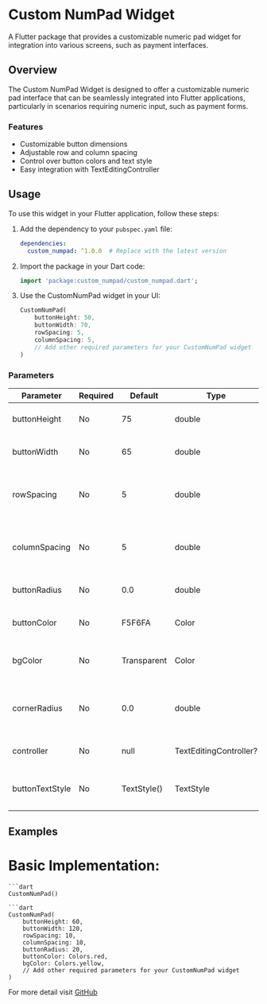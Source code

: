 # Custom NumPad Widget

A Flutter package that provides a customizable numeric pad widget for integration into various screens, such as payment interfaces.

## Overview

The Custom NumPad Widget is designed to offer a customizable numeric pad interface that can be seamlessly integrated into Flutter applications, particularly in scenarios requiring numeric input, such as payment forms.

### Features

- Customizable button dimensions
- Adjustable row and column spacing
- Control over button colors and text style
- Easy integration with TextEditingController

## Usage

To use this widget in your Flutter application, follow these steps:

1. Add the dependency to your `pubspec.yaml` file:

   ```yaml
   dependencies:
     custom_numpad: ^1.0.0  # Replace with the latest version
   
2. Import the package in your Dart code:
    
    ```dart
    import 'package:custom_numpad/custom_numpad.dart';

3. Use the CustomNumPad widget in your UI:

    ```dart
   CustomNumPad(
        buttonHeight: 50,
        buttonWidth: 70,
        rowSpacing: 5,
        columnSpacing: 5,
        // Add other required parameters for your CustomNumPad widget    
   )

### Parameters

| Parameter       | Required | Default     | Type                  | Description                                      |
|-----------------|----------|-------------|-----------------------|--------------------------------------------------|
| buttonHeight    | No       | 75          | double                | Height of the numeric pad buttons                |
| buttonWidth     | No       | 65          | double                | Width of the numeric pad buttons                 |
| rowSpacing      | No       | 5           | double                | Vertical spacing between rows of buttons         |
| columnSpacing   | No       | 5           | double                | Horizontal spacing between columns of buttons    |
| buttonRadius    | No       | 0.0         | double                | Radius for button corners                        |
| buttonColor     | No       | F5F6FA      | Color                 | Background color for buttons                     |
| bgColor         | No       | Transparent | Color                 | Background color for the numeric pad             |
| cornerRadius    | No       | 0.0         | double                | Corner radius for the entire numeric pad         |
| controller      | No       | null        | TextEditingController? | Controller for the text input field              |
| buttonTextStyle | No       | TextStyle() | TextStyle             | Text style for the numeric pad buttons           |


## Examples

# Basic Implementation:

    ```dart
    CustomNumPad()

    ```dart
    CustomNumPad(
        buttonHeight: 60,
        buttonWidth: 120,
        rowSpacing: 10,
        columnSpacing: 10,
        buttonRadius: 20,
        buttonColor: Colors.red,
        bgColor: Colors.yellow,
        // Add other required parameters for your CustomNumPad widget
    )

For more detail visit [GitHub](https://github.com/TheScriptRailoth/package-custom_numpad) 



    
    